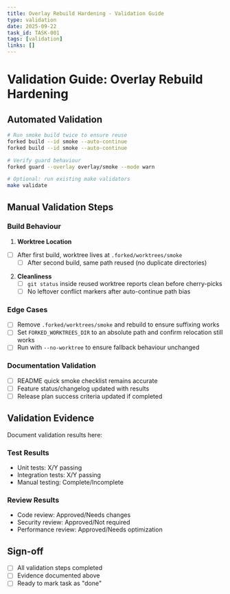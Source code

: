```yaml
---
title: Overlay Rebuild Hardening - Validation Guide
type: validation
date: 2025-09-22
task_id: TASK-001
tags: [validation]
links: []
---
```


# Validation Guide: Overlay Rebuild Hardening

## Automated Validation
```bash
# Run smoke build twice to ensure reuse
forked build --id smoke --auto-continue
forked build --id smoke --auto-continue

# Verify guard behaviour
forked guard --overlay overlay/smoke --mode warn

# Optional: run existing make validators
make validate
```

## Manual Validation Steps

### Build Behaviour
1. **Worktree Location**
- [ ] After first build, worktree lives at `.forked/worktrees/smoke`
   - [ ] After second build, same path reused (no duplicate directories)
2. **Cleanliness**
   - [ ] `git status` inside reused worktree reports clean before cherry-picks
   - [ ] No leftover conflict markers after auto-continue path bias

### Edge Cases
- [ ] Remove `.forked/worktrees/smoke` and rebuild to ensure suffixing works
- [ ] Set `FORKED_WORKTREES_DIR` to an absolute path and confirm relocation still works
- [ ] Run with `--no-worktree` to ensure fallback behaviour unchanged

### Documentation Validation
- [ ] README quick smoke checklist remains accurate
- [ ] Feature status/changelog updated with results
- [ ] Release plan success criteria updated if completed

## Validation Evidence
Document validation results here:

### Test Results
- Unit tests: X/Y passing
- Integration tests: X/Y passing
- Manual testing: Complete/Incomplete

### Review Results
- Code review: Approved/Needs changes
- Security review: Approved/Not required
- Performance review: Approved/Needs optimization

## Sign-off
- [ ] All validation steps completed
- [ ] Evidence documented above
- [ ] Ready to mark task as "done"
